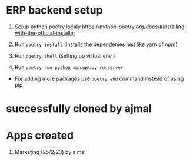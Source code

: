 # ERP backend setup 


1. Setup python poetry localy 
https://python-poetry.org/docs/#installing-with-the-official-installer

2. Run `poetry install` (installs the dependenies just like yarn of npm)
2. Run  `poetry shell` (setting up virtual env )
3. Run `poetry run python manage.py runserver`


* For adding more packages use `poetry add` command instead of using pip
# successfully cloned by ajmal 

# Apps created
1. Marketing (25/2/23) by ajmal
